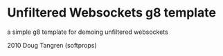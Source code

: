 # Unfiltered Websockets g8 template

a simple g8 template for demoing unfiltered websockets

2010 Doug Tangren (softprops)
